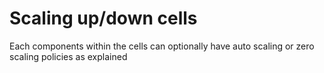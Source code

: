 # Scaling up/down cells
Each components within the cells can optionally have auto scaling or zero scaling policies as explained